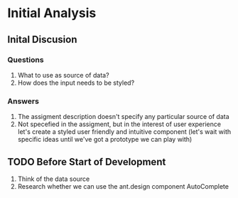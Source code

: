 
# Initial Analysis

## Inital Discusion

### Questions

1. What to use as source of data?
2. How does the input needs to be styled?

### Answers

1. The assigment description doesn't specify any particular source of data
2. Not specefied in the assigment, but in the interest of user experience let's create a styled user friendly and intuitive component (let's wait with specific ideas until we've got a prototype we can play with)

## TODO Before Start of Development

1. Think of the data source
2. Research whether we can use the ant.design component AutoComplete
